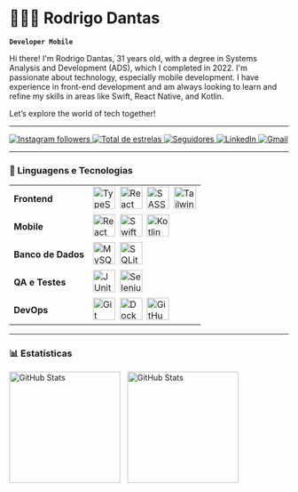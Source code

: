 # 👩🏻‍💻 Rodrigo Dantas

**`Developer Mobile`**

Hi there! I'm Rodrigo Dantas, 31 years old, with a degree in Systems Analysis and Development (ADS), which I completed in 2022. I'm passionate about technology, especially mobile development. I have experience in front-end development and am always looking to learn and refine my skills in areas like Swift, React Native, and Kotlin.

Let’s explore the world of tech together!

---

<p align="left">
    <a href="https://www.instagram.com/rodrigodantc">
        <img 
            alt="Instagram followers" 
            title="Siga-me no Instagram" 
            src="https://custom-icon-badges.demolab.com/badge/-@rodrigodantc-E4405F?style=for-the-badge&logo=instagram&logoColor=white&labelColor=C13584"
        />
    </a>
    <a href="https://github.com/Devrodd?tab=repositories&sort=stargazers">
        <img 
            alt="Total de estrelas" 
            title="Total de estrelas GitHub" 
            src="https://custom-icon-badges.demolab.com/github/stars/Devrodd?color=55960c&style=for-the-badge&labelColor=488207&logo=star&label=estrelas"
        />
    </a>
    <a href="https://github.com/Devrodd?tab=followers">
        <img 
            alt="Seguidores" 
            title="Me siga no GitHub" 
            src="https://custom-icon-badges.demolab.com/github/followers/Devrodd?color=236ad3&labelColor=1155ba&style=for-the-badge&logo=github&label=Seguidores&logoColor=white"
        />
    </a>
    <a href="https://www.linkedin.com/in/rodrigodantc">
        <img 
            alt="LinkedIn" 
            title="Conecte-se no LinkedIn" 
            src="https://custom-icon-badges.demolab.com/badge/-LinkedIn-0077B5?style=for-the-badge&logo=linkedin&logoColor=white&labelColor=0A66C2"
        />
    </a>
    <a href="mailto:rodrigodantasje@gmail.com">
        <img 
            alt="Gmail" 
            title="Envie um e-mail" 
            src="https://custom-icon-badges.demolab.com/badge/-Gmail-D14836?style=for-the-badge&logo=gmail&logoColor=white&labelColor=D14836"
        />
    </a>
</p>

---

### 🤖 Linguagens e Tecnologias

<table>
  <tr>
    <td><strong>Frontend</strong></td>
    <td>
      <img src="https://cdn.jsdelivr.net/gh/devicons/devicon/icons/typescript/typescript-original.svg" title="TypeScript" width="40" height="40"/>&nbsp;
      <img src="https://cdn.jsdelivr.net/gh/devicons/devicon/icons/react/react-original.svg" title="React" width="40" height="40"/>&nbsp;
      <img src="https://cdn.jsdelivr.net/gh/devicons/devicon/icons/sass/sass-original.svg" title="SASS" width="40" height="40"/>&nbsp;
      <img src="https://cdn.jsdelivr.net/gh/devicons/devicon/icons/tailwindcss/tailwindcss-original.svg" title="Tailwind" width="40" height="40"/>
    </td>
  </tr>
  <tr>
    <td><strong>Mobile</strong></td>
    <td>
      <img src="https://cdn.jsdelivr.net/gh/devicons/devicon/icons/react/react-original.svg" title="React Native" width="40" height="40"/>&nbsp;
      <img src="https://cdn.jsdelivr.net/gh/devicons/devicon/icons/swift/swift-original.svg" title="Swift" width="40" height="40"/>&nbsp;
      <img src="https://cdn.jsdelivr.net/gh/devicons/devicon/icons/kotlin/kotlin-original.svg" title="Kotlin" width="40" height="40"/>
    </td>
  </tr>
  <tr>
    <td><strong>Banco de Dados</strong></td>
    <td>
      <img src="https://cdn.jsdelivr.net/gh/devicons/devicon/icons/mysql/mysql-original.svg" title="MySQL" width="40" height="40"/>&nbsp;
      <img src="https://cdn.jsdelivr.net/gh/devicons/devicon/icons/sqlite/sqlite-original.svg" title="SQLite" width="40" height="40"/>
    </td>
  </tr>
  <tr>
    <td><strong>QA e Testes</strong></td>
    <td>
      <img src="https://cdn.jsdelivr.net/gh/devicons/devicon/icons/java/java-original.svg" title="JUnit" width="40" height="40"/>&nbsp;
      <img src="https://cdn.jsdelivr.net/gh/devicons/devicon/icons/chrome/chrome-original.svg" title="Selenium" width="40" height="40"/>
    </td>
  </tr>
  <tr>
    <td><strong>DevOps</strong></td>
    <td>
      <img src="https://cdn.jsdelivr.net/gh/devicons/devicon/icons/git/git-original.svg" title="Git" width="40" height="40"/>&nbsp;
      <img src="https://cdn.jsdelivr.net/gh/devicons/devicon/icons/docker/docker-original.svg" title="Docker" width="40" height="40"/>&nbsp;
      <img src="https://cdn.jsdelivr.net/gh/devicons/devicon/icons/github/github-original.svg" title="GitHub Actions" width="40" height="40"/>
    </td>
  </tr>
</table>

---

### 📊 Estatísticas

<p>
  <img 
    align="left" 
    alt="GitHub Stats" 
    height="200" 
    style="padding-right: 10px;" 
    src="https://github-readme-stats.vercel.app/api?username=Devrodd&show_icons=true&theme=tokyonight&include_all_commits=true&locale=pt-br" 
  />

  <img 
    align="left" 
    alt="GitHub Stats" 
    height="200" 
    src="https://github-readme-stats.vercel.app/api/top-langs/?username=Devrodd&theme=tokyonight&layout=compact&custom_title=Tecnologias&langs_count=9" 
  />
</p>
